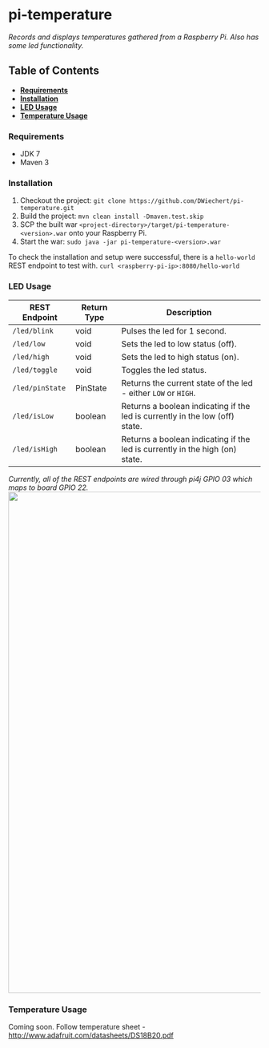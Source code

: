 # pi-temperature
*Records and displays temperatures gathered from a Raspberry Pi. Also has some led functionality.*

## Table of Contents
* **[Requirements](#requirements)**
* **[Installation](#installation)**
* **[LED Usage](#led-usage)**
* **[Temperature Usage](#temperature-usage)**

### Requirements
* JDK 7
* Maven 3

### Installation
1. Checkout the project:
```git clone https://github.com/DWiechert/pi-temperature.git```
2. Build the project:
```mvn clean install -Dmaven.test.skip```
3. SCP the built war `<project-directory>/target/pi-temperature-<version>.war` onto your Raspberry Pi.
4. Start the war:
```sudo java -jar pi-temperature-<version>.war```

To check the installation and setup were successful, there is a `hello-world` REST endpoint to test with.
```curl <raspberry-pi-ip>:8080/hello-world```

### LED Usage
REST Endpoint | Return Type | Description
--- | --- | ---
`/led/blink` | void | Pulses the led for 1 second.
`/led/low` | void | Sets the led to low status (off).
`/led/high` | void | Sets the led to high status (on).
`/led/toggle` | void | Toggles the led status.
`/led/pinState` | PinState | Returns the current state of the led - either `LOW` or `HIGH`.
`/led/isLow` | boolean | Returns a boolean indicating if the led is currently in the low (off) state.
`/led/isHigh` | boolean | Returns a boolean indicating if the led is currently in the high (on) state.

*Currently, all of the REST endpoints are wired through pi4j GPIO 03 which maps to board GPIO 22.*
<img src="pi_led_setup.jpg" width="1000px"/>

### Temperature Usage
Coming soon.
Follow temperature sheet - http://www.adafruit.com/datasheets/DS18B20.pdf
